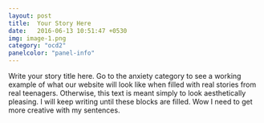 ```yaml
---
layout: post
title:  Your Story Here
date:   2016-06-13 10:51:47 +0530
img: image-1.png
category: "ocd2"
panelcolor: "panel-info"
---
```

Write your story title here. Go to the anxiety category to see a working example of what our website will look like when filled with real stories from real teenagers. Otherwise, this text is meant simply to look aesthetically pleasing. I will keep writing until these blocks are filled. Wow I need to get more creative with my sentences.